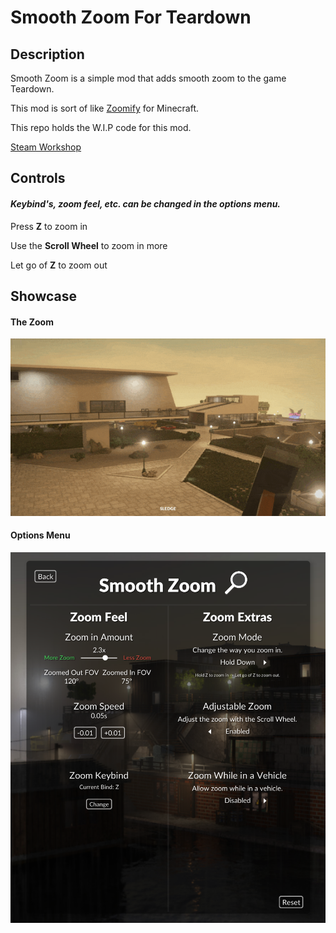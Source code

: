 
# Smooth Zoom For Teardown

## Description

Smooth Zoom is a simple mod that adds smooth zoom to the game Teardown. 

This mod is sort of like [Zoomify](https://www.curseforge.com/minecraft/mc-mods/zoomify) for Minecraft.

This repo holds the W.I.P code for this mod.

[Steam Workshop](https://steamcommunity.com/sharedfiles/filedetails/?id=2596322347)

## Controls

#### *Keybind's, zoom feel, etc. can be changed in the options menu.*

Press **Z** to zoom in

Use the **Scroll Wheel** to zoom in more

Let go of **Z** to zoom out




## Showcase

#### The Zoom

![](images/Zoom.gif)

#### Options Menu

<img src="images/Options Menu.png" alt="Options Menu" width="512">




